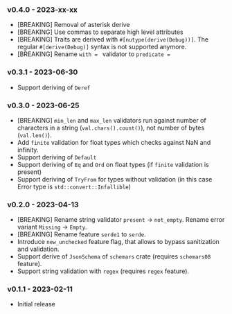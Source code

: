 ### v0.4.0 - 2023-xx-xx
* [BREAKING] Removal of asterisk derive
* [BREAKING] Use commas to separate high level attributes
* [BREAKING] Traits are derived with `#[nutype(derive(Debug))]`. The regular `#[derive(Debug)]` syntax is not supported anymore.
* [BREAKING] Rename `with = ` validator to `predicate =`

### v0.3.1 - 2023-06-30
* Support deriving of `Deref`

### v0.3.0 - 2023-06-25
* [BREAKING] `min_len` and `max_len` validators run against number of characters in a string (`val.chars().count()`), not number of bytes (`val.len()`).
* Add `finite` validation for float types which checks against NaN and infinity.
* Support deriving of `Default`
* Support deriving of `Eq` and `Ord` on float types (if `finite` validation is present)
* Support deriving of `TryFrom` for types without validation (in this case Error type is `std::convert::Infallible`)

### v0.2.0 - 2023-04-13

* [BREAKING] Rename string validator `present` -> `not_empty`. Rename error variant `Missing` -> `Empty`.
* [BREAKING] Rename feature `serde1` to `serde`.
* Introduce `new_unchecked` feature flag, that allows to bypass sanitization and validation.
* Support derive of `JsonSchema` of `schemars` crate (requires `schemars08` feature).
* Support string validation with `regex` (requires `regex` feature).

### v0.1.1 - 2023-02-11
* Initial release
